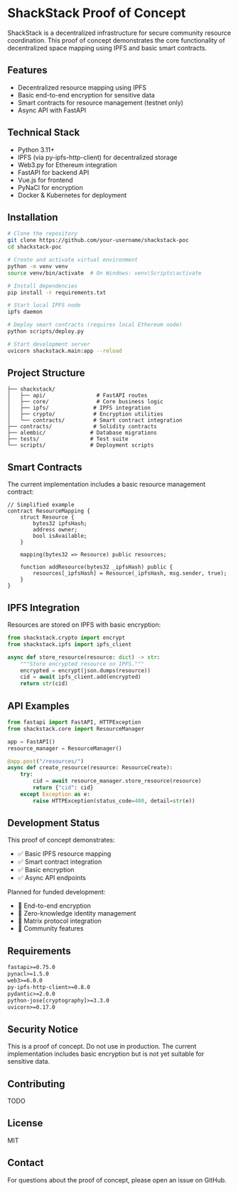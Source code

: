 # ShackStack Proof of Concept

ShackStack is a decentralized infrastructure for secure community resource coordination. This proof of concept demonstrates the core functionality of decentralized space mapping using IPFS and basic smart contracts.

## Features

- Decentralized resource mapping using IPFS
- Basic end-to-end encryption for sensitive data
- Smart contracts for resource management (testnet only)
- Async API with FastAPI

## Technical Stack

- Python 3.11+
- IPFS (via py-ipfs-http-client) for decentralized storage
- Web3.py for Ethereum integration
- FastAPI for backend API
- Vue.js for frontend
- PyNaCl for encryption
- Docker & Kubernetes for deployment

## Installation

```bash
# Clone the repository
git clone https://github.com/your-username/shackstack-poc
cd shackstack-poc

# Create and activate virtual environment
python -m venv venv
source venv/bin/activate  # On Windows: venv\Scripts\activate

# Install dependencies
pip install -r requirements.txt

# Start local IPFS node
ipfs daemon

# Deploy smart contracts (requires local Ethereum node)
python scripts/deploy.py

# Start development server
uvicorn shackstack.main:app --reload
```

## Project Structure

```
├── shackstack/
│   ├── api/                # FastAPI routes
│   ├── core/               # Core business logic
│   ├── ipfs/              # IPFS integration
│   ├── crypto/            # Encryption utilities
│   └── contracts/         # Smart contract integration
├── contracts/             # Solidity contracts
├── alembic/              # Database migrations
├── tests/                # Test suite
└── scripts/              # Deployment scripts
```

## Smart Contracts

The current implementation includes a basic resource management contract:

```solidity
// Simplified example
contract ResourceMapping {
    struct Resource {
        bytes32 ipfsHash;
        address owner;
        bool isAvailable;
    }
    
    mapping(bytes32 => Resource) public resources;
    
    function addResource(bytes32 _ipfsHash) public {
        resources[_ipfsHash] = Resource(_ipfsHash, msg.sender, true);
    }
}
```

## IPFS Integration

Resources are stored on IPFS with basic encryption:

```python
from shackstack.crypto import encrypt
from shackstack.ipfs import ipfs_client

async def store_resource(resource: dict) -> str:
    """Store encrypted resource on IPFS."""
    encrypted = encrypt(json.dumps(resource))
    cid = await ipfs_client.add(encrypted)
    return str(cid)
```

## API Examples

```python
from fastapi import FastAPI, HTTPException
from shackstack.core import ResourceManager

app = FastAPI()
resource_manager = ResourceManager()

@app.post("/resources/")
async def create_resource(resource: ResourceCreate):
    try:
        cid = await resource_manager.store_resource(resource)
        return {"cid": cid}
    except Exception as e:
        raise HTTPException(status_code=400, detail=str(e))
```

## Development Status

This proof of concept demonstrates:
- ✅ Basic IPFS resource mapping
- ✅ Smart contract integration
- ✅ Basic encryption
- ✅ Async API endpoints

Planned for funded development:
- 🚧 End-to-end encryption
- 🚧 Zero-knowledge identity management
- 🚧 Matrix protocol integration
- 🚧 Community features

## Requirements

```txt
fastapi>=0.75.0
pynacl>=1.5.0
web3>=6.0.0
py-ipfs-http-client>=0.8.0
pydantic>=2.0.0
python-jose[cryptography]>=3.3.0
uvicorn>=0.17.0
```

## Security Notice

This is a proof of concept. Do not use in production. The current implementation includes basic encryption but is not yet suitable for sensitive data.

## Contributing

TODO

## License

MIT

## Contact

For questions about the proof of concept, please open an issue on GitHub.
